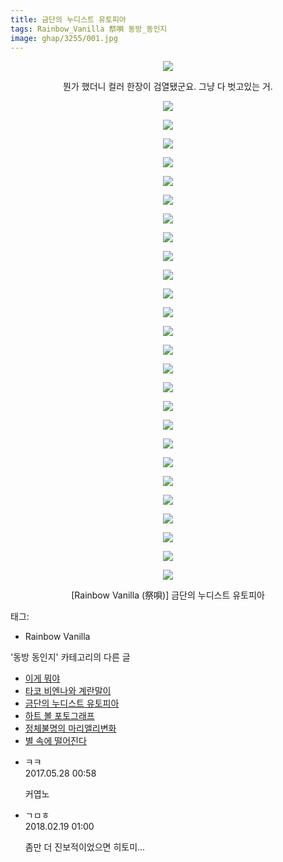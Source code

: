 ```yaml
---
title: 금단의 누디스트 유토피아
tags: Rainbow_Vanilla 祭唄 동방_동인지
image: ghap/3255/001.jpg
---
```

<div class="article">
<p style="text-align: center; clear: none; float: none;"><img src="{{ site.nasurl }}/ghap/3255/001.jpg"/></p>
<p style="text-align: center; clear: none; float: none;">뭔가 했더니 컬러 한장이 검열됐군요. 그냥 다 벗고있는 거.</p>
<p style="text-align: center; clear: none; float: none;"><img src="{{ site.nasurl }}/ghap/3255/002.jpg"/></p>
<p style="text-align: center; clear: none; float: none;"><img src="{{ site.nasurl }}/ghap/3255/003.jpg"/></p>
<p style="text-align: center; clear: none; float: none;"><img src="{{ site.nasurl }}/ghap/3255/004.jpg"/></p>
<p style="text-align: center; clear: none; float: none;"><img src="{{ site.nasurl }}/ghap/3255/005.jpg"/></p>
<p style="text-align: center; clear: none; float: none;"><img src="{{ site.nasurl }}/ghap/3255/006.jpg"/></p>
<p style="text-align: center; clear: none; float: none;"><img src="{{ site.nasurl }}/ghap/3255/007.jpg"/></p>
<p style="text-align: center; clear: none; float: none;"><img src="{{ site.nasurl }}/ghap/3255/008.jpg"/></p>
<p style="text-align: center; clear: none; float: none;"><img src="{{ site.nasurl }}/ghap/3255/009.jpg"/></p>
<p style="text-align: center; clear: none; float: none;"><img src="{{ site.nasurl }}/ghap/3255/010.jpg"/></p>
<p style="text-align: center; clear: none; float: none;"><img src="{{ site.nasurl }}/ghap/3255/011.jpg"/></p>
<p style="text-align: center; clear: none; float: none;"><img src="{{ site.nasurl }}/ghap/3255/012.jpg"/></p>
<p style="text-align: center; clear: none; float: none;"><img src="{{ site.nasurl }}/ghap/3255/013.jpg"/></p>
<p style="text-align: center; clear: none; float: none;"><img src="{{ site.nasurl }}/ghap/3255/014.jpg"/></p>
<p style="text-align: center; clear: none; float: none;"><img src="{{ site.nasurl }}/ghap/3255/015.jpg"/></p>
<p style="text-align: center; clear: none; float: none;"><img src="{{ site.nasurl }}/ghap/3255/016.jpg"/></p>
<p style="text-align: center; clear: none; float: none;"><img src="{{ site.nasurl }}/ghap/3255/017.jpg"/></p>
<p style="text-align: center; clear: none; float: none;"><img src="{{ site.nasurl }}/ghap/3255/018.jpg"/></p>
<p style="text-align: center; clear: none; float: none;"><img src="{{ site.nasurl }}/ghap/3255/019.jpg"/></p>
<p style="text-align: center; clear: none; float: none;"><img src="{{ site.nasurl }}/ghap/3255/020.jpg"/></p>
<p style="text-align: center; clear: none; float: none;"><img src="{{ site.nasurl }}/ghap/3255/021.jpg"/></p>
<p style="text-align: center; clear: none; float: none;"><img src="{{ site.nasurl }}/ghap/3255/022.jpg"/></p>
<p style="text-align: center; clear: none; float: none;"><img src="{{ site.nasurl }}/ghap/3255/023.jpg"/></p>
<p style="text-align: center; clear: none; float: none;"><img src="{{ site.nasurl }}/ghap/3255/024.jpg"/></p>
<p style="text-align: center; clear: none; float: none;"><img src="{{ site.nasurl }}/ghap/3255/025.jpg"/></p>
<p style="text-align: center; clear: none; float: none;"><img src="{{ site.nasurl }}/ghap/3255/026.jpg"/></p>
<p style="text-align: center; clear: none; float: none;"><img src="{{ site.nasurl }}/ghap/3255/027.jpg"/></p>
<p style="text-align: center; clear: none; float: none;">[Rainbow Vanilla (祭唄)] 금단의 누디스트 유토피아</p>
</div><div class="tagTrail">
<p>태그: </p>
<ul>
<li>Rainbow Vanilla</li>
</ul>
</div><div class="another">
<p>'동방 동인지' 카테고리의 다른 글</p>
<ul>
<li><a href="/2017-05-20-ghap_3262">이게 뭐야</a></li>
<li><a href="/2017-05-20-ghap_3261">타코 비엔나와 계란말이</a></li>
<li><a href="/2017-05-17-ghap_3255">금단의 누디스트 유토피아</a></li>
<li><a href="/2017-05-17-ghap_3254">하트 볼 포토그래프</a></li>
<li><a href="/2017-05-15-ghap_3253">정체불명의 마리앨리변화</a></li>
<li><a href="/2017-05-15-ghap_3251">별 속에 떨어진다</a></li>
</ul>
</div><div class="cb_module cb_fluid">
<div class="cb_wrt cb_profile">
<div class="comment">
<ul>
<li class="cb_thumb_off" id="comment14999737">
<div class="cb_comment_area">
<div class="cb_info_area">
<div class="cb_section">
<span class="cb_nick_name">ㅋㅋ</span>
</div>
<div class="cb_section">
<span class="cb_date">2017.05.28 00:58 </span>
</div>
</div>
<div class="cb_dsc_comment">
<p class="cb_dsc">
											커엽노
										</p>
</div>
</div></li>
<li class="cb_thumb_off" id="comment15202329">
<div class="cb_comment_area">
<div class="cb_info_area">
<div class="cb_section">
<span class="cb_nick_name">ㄱㅁㅎ</span>
</div>
<div class="cb_section">
<span class="cb_date">2018.02.19 01:00 </span>
</div>
</div>
<div class="cb_dsc_comment">
<p class="cb_dsc">
											좀만 더 진보적이었으면 히토미...
										</p>
</div>
</div></li>
</ul>
</div>
</div><!-- commentList close -->
</div>